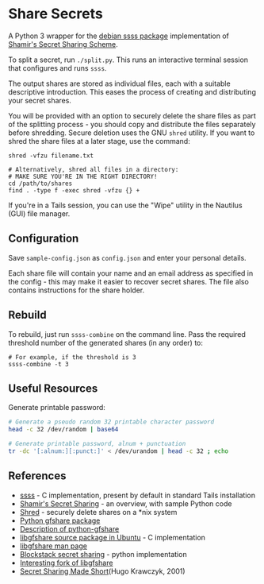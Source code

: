 Share Secrets
=============
A Python 3 wrapper for the [debian ssss package][1] implementation of [Shamir's Secret Sharing Scheme][2].

To split a secret, run `./split.py`. This runs an interactive terminal session that configures and runs `ssss`.

The output shares are stored as individual files, each with a suitable descriptive introduction. This eases the process of creating and distributing your secret shares.

You will be provided with an option to securely delete the share files as part of the splitting process - you should copy and distribute the files separately before shredding. Secure deletion uses the GNU `shred` utility. If you want to shred the share files at a later stage, use the command:

```
shred -vfzu filename.txt

# Alternatively, shred all files in a directory:
# MAKE SURE YOU'RE IN THE RIGHT DIRECTORY!
cd /path/to/shares
find . -type f -exec shred -vfzu {} +
```
If you're in a Tails session, you can use the "Wipe" utility in the Nautilus (GUI) file manager.

## Configuration
Save `sample-config.json` as `config.json` and enter your personal details.

Each share file will contain your name and an email address as specified in the config - this may make it easier to recover secret shares. The file also contains instructions for the share holder.

## Rebuild
To rebuild, just run `ssss-combine` on the command line. Pass the required threshold number of the generated shares (in any order) to:
```
# For example, if the threshold is 3
ssss-combine -t 3
```

Useful Resources
----------------
Generate printable password:

```sh
# Generate a pseudo random 32 printable character password
head -c 32 /dev/random | base64

# Generate printable password, alnum + punctuation
tr -dc '[:alnum:][:punct:]' < /dev/urandom | head -c 32 ; echo
```

## References
* [ssss][1] - C implementation, present by default in standard Tails installation
* [Shamir's Secret Sharing][2] - an overview, with sample Python code
* [Shred][3] - securely delete shares on a *nix system
* [Python gfshare package][4]
* [Description of python-gfshare][5]
* [libgfshare source package in Ubuntu][6] - C implementation
* [libgfshare man page][8]
* [Blockstack secret sharing][7] - python implementation
* [Interesting fork of libgfshare][9]
* [Secret Sharing Made Short][10](Hugo Krawczyk, 2001)

[1]: http://point-at-infinity.org/ssss/
[2]: https://en.wikipedia.org/wiki/Shamir%27s_Secret_Sharing
[3]: https://manpages.debian.org/jessie/coreutils/shred.1.en.html
[4]: https://lamby.github.io/python-gfshare/
[5]: https://chris-lamb.co.uk/projects/python-gfshare
[6]: https://launchpad.net/ubuntu/+source/libgfshare/1.0.5-3
[7]: https://github.com/blockstack/secret-sharing
[8]: http://manpages.ubuntu.com/manpages/xenial/en/man7/gfshare.7.html
[9]: https://github.com/jcushman/libgfshare
[10]: https://link.springer.com/chapter/10.1007%2F3-540-48329-2_12

